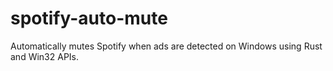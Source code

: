 # spotify-auto-mute
Automatically mutes Spotify when ads are detected on Windows using Rust and Win32 APIs.
